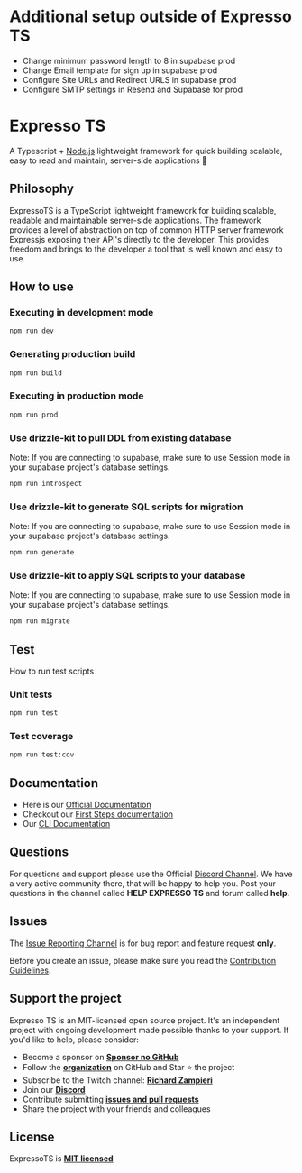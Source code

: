 # Additional setup outside of Expresso TS

-   Change minimum password length to 8 in supabase prod
-   Change Email template for sign up in supabase prod
-   Configure Site URLs and Redirect URLS in supabase prod
-   Configure SMTP settings in Resend and Supabase for prod

# Expresso TS

A Typescript + [Node.js]("https://nodejs.org/en/") lightweight framework for quick building scalable, easy to read and maintain, server-side applications 🚀

## Philosophy

ExpressoTS is a TypeScript lightweight framework for building scalable, readable and maintainable server-side applications. The framework provides a level of abstraction on top of common HTTP server framework Expressjs exposing their API's directly to the developer. This provides freedom and brings to the developer a tool that is well known and easy to use.

## How to use

### Executing in development mode

```bash
npm run dev
```

### Generating production build

```bash
npm run build
```

### Executing in production mode

```bash
npm run prod
```

### Use drizzle-kit to pull DDL from existing database

Note: If you are connecting to supabase, make sure to use Session mode in your supabase project's database settings.

```bash
npm run introspect
```

### Use drizzle-kit to generate SQL scripts for migration

Note: If you are connecting to supabase, make sure to use Session mode in your supabase project's database settings.

```bash
npm run generate
```

### Use drizzle-kit to apply SQL scripts to your database

Note: If you are connecting to supabase, make sure to use Session mode in your supabase project's database settings.

```bash
npm run migrate
```

## Test

How to run test scripts

### Unit tests

```bash
npm run test
```

### Test coverage

```bash
npm run test:cov
```

## Documentation

-   Here is our [Official Documentation](https://expresso-ts.com/)
-   Checkout our [First Steps documentation](https://expresso-ts.com/docs/overview/first-steps)
-   Our [CLI Documentation](https://expresso-ts.com/docs/category/cli)

## Questions

For questions and support please use the Official [Discord Channel](https://discord.com/invite/PyPJfGK). We have a very active community there, that will be happy to help you. Post your questions in the channel called **HELP EXPRESSO TS** and forum called **help**.

## Issues

The [Issue Reporting Channel](https://github.com/expressots/expressots/issues) is for bug report and feature request **only**.

Before you create an issue, please make sure you read the [Contribution Guidelines](CONTRIBUTING.md).

## Support the project

Expresso TS is an MIT-licensed open source project. It's an independent project with ongoing development made possible thanks to your support. If you'd like to help, please consider:

-   Become a sponsor on **[Sponsor no GitHub](https://github.com/sponsors/expressots)**
-   Follow the **[organization](https://github.com/expressots)** on GitHub and Star ⭐ the project
-   Subscribe to the Twitch channel: **[Richard Zampieri](https://www.twitch.tv/richardzampieri)**
-   Join our **[Discord](https://discord.com/invite/PyPJfGK)**
-   Contribute submitting **[issues and pull requests](https://github.com/expressots/expressots/issues/new/choose)**
-   Share the project with your friends and colleagues

## License

ExpressoTS is **[MIT licensed](LICENSE.md)**

